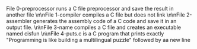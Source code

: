 File 0-preprocessor runs a C file preprocessor and save the result in another file
\n\nFile 1-compiler compiles a C file but does not  link
\n\nFile 2-assembler generates the assembly code of a C code and save it in an output file.
\n\nFile 3-name compiles a C file and creates an executable named cisfun
\n\nFile 4-puts.c is a C program that prints exactly "Programming is like building a multilingual puzzle" followed by aa new line
